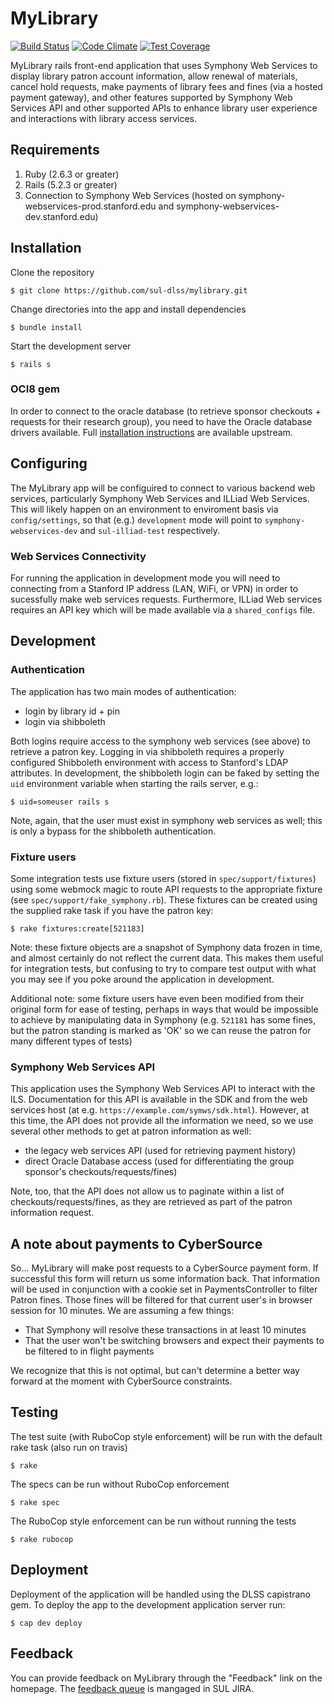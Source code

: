 # MyLibrary
[![Build Status](https://github.com/sul-dlss/mylibrary/workflows/CI/badge.svg?branch=master)](https://github.com/sul-dlss/mylibrary/actions?query=workflow%3ACI+branch%3Amaster)
[![Code Climate](https://codeclimate.com/github/sul-dlss/mylibrary/badges/gpa.svg)](https://codeclimate.com/github/sul-dlss/mylibrary)
[![Test Coverage](https://api.codeclimate.com/v1/badges/a8f1c5dab3a53ffba586/test_coverage)](https://codeclimate.com/github/sul-dlss/mylibrary/test_coverage)

MyLibrary rails front-end application that uses Symphony Web Services to display library patron account information,
allow renewal of materials, cancel hold requests, make payments of library fees and fines (via a hosted payment gateway),
and other features supported by Symphony Web Services API and other supported APIs to enhance library user experience and
interactions with library access services.

## Requirements
1. Ruby (2.6.3 or greater)
2. Rails (5.2.3 or greater)
3. Connection to Symphony Web Services (hosted on symphony-webservices-prod.stanford.edu and
   symphony-webservices-dev.stanford.edu)

## Installation

Clone the repository

    $ git clone https://github.com/sul-dlss/mylibrary.git

Change directories into the app and install dependencies

    $ bundle install

Start the development server

    $ rails s

### OCI8 gem

In order to connect to the oracle database (to retrieve sponsor checkouts + requests for their research group),
you need to have the Oracle database drivers available. Full [installation instructions](https://www.rubydoc.info/github/kubo/ruby-oci8/file/docs/install-instant-client.md) are available upstream.

## Configuring

The MyLibrary app will be configuired to connect to various backend web services, particularly Symphony Web Services and
ILLiad Web Services. This will likely happen on an environment to enviroment basis via `config/settings`, so that (e.g.) `development`
mode will point to `symphony-webservices-dev` and `sul-illiad-test` respectively.

### Web Services Connectivity

For running the application in development mode you will need to connecting from a Stanford IP address (LAN, WiFi, or VPN)
in order to sucessfully make web services requests. Furthermore, ILLiad Web services requires an API key which will be
made available via a `shared_configs` file.

## Development

### Authentication

The application has two main modes of authentication:

- login by library id + pin
- login via shibboleth

Both logins require access to the symphony web services (see above) to retrieve a patron key. Logging in via shibboleth requires a properly configured Shibboleth environment with access to Stanford's LDAP attributes. In development, the shibboleth login can be faked by setting the `uid` environment variable when starting the rails server, e.g.:

```
$ uid=someuser rails s
```

Note, again, that the user must exist in symphony web services as well; this is only a bypass for the shibboleth authentication.

### Fixture users

Some integration tests use fixture users (stored in `spec/support/fixtures`) using some webmock magic to route
API requests to the appropriate fixture (see `spec/support/fake_symphony.rb`). These fixtures can be created
using the supplied rake task if you have the patron key:

```
$ rake fixtures:create[521183]
```

Note: these fixture objects are a snapshot of Symphony data frozen in time, and almost certainly do not reflect
the current data. This makes them useful for integration tests, but confusing to try to compare test output
with what you may see if you poke around the application in development.

Additional note: some fixture users have even been modified from their original form for ease of testing, perhaps
in ways that would be impossible to achieve by manipulating data in Symphony (e.g. `521181` has some fines, but
the patron standing is marked as 'OK' so we can reuse the patron for many different types of tests)

### Symphony Web Services API

This application uses the Symphony Web Services API to interact with the ILS. Documentation for this API is available
in the SDK and from the web services host (at e.g. `https://example.com/symws/sdk.html`). However, at this time,
the API does not provide all the information we need, so we use several other methods to get at patron information as well:

- the legacy web services API (used for retrieving payment history)
- direct Oracle Database access (used for differentiating the group sponsor's checkouts/requests/fines)

Note, too, that the API does not allow us to paginate within a list of checkouts/requests/fines, as they are retrieved as
part of the patron information request.

## A note about payments to CyberSource
So... MyLibrary will make post requests to a CyberSource payment form. If successful this form will return us some information back. That information will be used in conjunction with a cookie set in PaymentsController to filter Patron fines. Those fines will be filtered for that current user's in browser session for 10 minutes. We are assuming a few things:
 - That Symphony will resolve these transactions in at least 10 minutes
 - That the user won't be switching browsers and expect their payments to be filtered to in flight payments

We recognize that this is not optimal, but can't determine a better way forward at the moment with CyberSource constraints.

## Testing

The test suite (with RuboCop style enforcement) will be run with the default rake task (also run on travis)

    $ rake

The specs can be run without RuboCop enforcement

    $ rake spec

The RuboCop style enforcement can be run without running the tests

    $ rake rubocop

## Deployment

Deployment of the application will be handled using the DLSS capistrano gem. To deploy the app to the development application
server run:

    $ cap dev deploy

## Feedback
You can provide feedback on MyLibrary through the "Feedback" link on the homepage. The [feedback queue](https://jirasul.stanford.edu/jira/projects/MYLIBACCNT) is mangaged in SUL JIRA.
